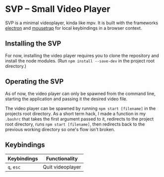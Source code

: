 # SVP &ndash; Small Video Player

SVP is a minimal videoplayer, kinda like mpv. It is built with the frameworks [electron](https://www.electronjs.org/) and [mousetrap](https://www.npmjs.com/package/mousetrap) for local keybindings in a browser context.

## Installing the SVP

For now, installing the video player requires you to clone the repository and install the node modules. (Run `npm install --save-dev` in the project root directory.)

## Operating the SVP

As of now, the video player can only be spawned from the command line, starting the application and passing it the desired video file. 

The video player can be spawned by running `npm start [filename]` in the projects root directory. As a short term hack, I made a function in my `.bashrc` that takes the first argument passed to it, redirects to the project root directory, runs `npm start [filename]`, then redirects back to the previous working directory so one's flow isn't broken.

## Keybindings

| Keybindings | Functionality    |
| ----------- | ---------------- |
| `q`, `esc`  | Quit videoplayer |

